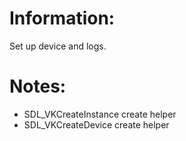 # Information:
  Set up device and logs.
  
# Notes:
 * SDL_VKCreateInstance create helper
 * SDL_VKCreateDevice create helper